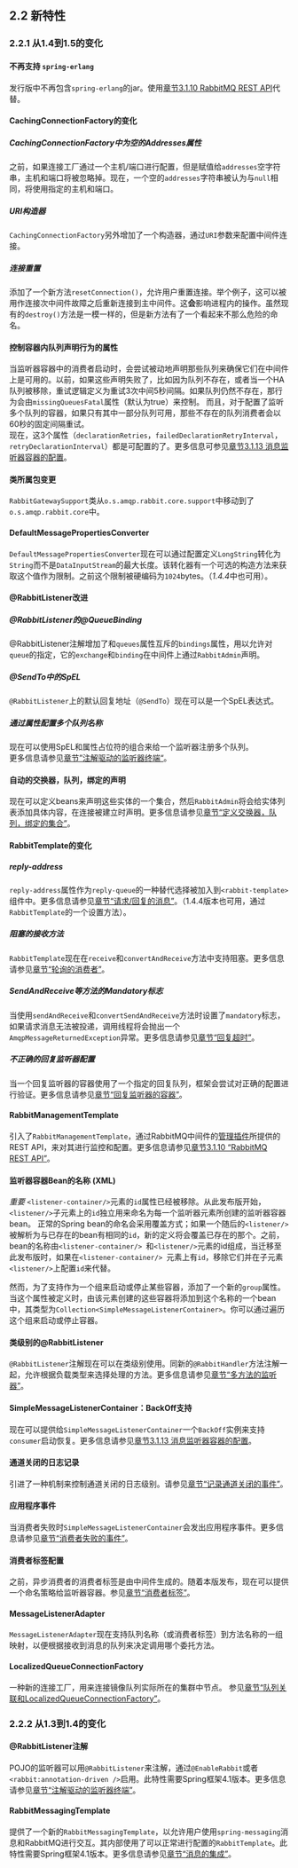 ## 2.2 新特性

### 2.2.1 从1.4到1.5的变化

#### 不再支持 `spring-erlang`
发行版中不再包含`spring-erlang`的jar。使用[章节3.1.10 RabbitMQ REST API]()代替。

#### CachingConnectionFactory的变化

##### CachingConnectionFactory中为空的Addresses属性
之前，如果连接工厂通过一个主机/端口进行配置，但是赋值给`addresses`空字符串，主机和端口将被忽略掉。现在，一个空的`addresses`字符串被认为与`null`相同，将使用指定的主机和端口。

##### URI构造器
`CachingConnectionFactory`另外增加了一个构造器，通过`URI`参数来配置中间件连接。

##### 连接重置
添加了一个新方法`resetConnection()`，允许用户重置连接。举个例子，这可以被用作连接次中间件故障之后重新连接到主中间件。这**会**影响进程内的操作。虽然现有的`destroy()`方法是一模一样的，但是新方法有了一个看起来不那么危险的命名。

#### 控制容器内队列声明行为的属性
当监听器容器中的消费者启动时，会尝试被动地声明那些队列来确保它们在中间件上是可用的。以前，如果这些声明失败了，比如因为队列不存在，或者当一个HA队列被移除，重试逻辑定义为重试3次中间5秒间隔。如果队列仍然不存在，那行为会由`missingQueuesFatal`属性（默认为true）来控制。
而且，对于配置了监听多个队列的容器，如果只有其中一部分队列可用，那些不存在的队列消费者会以60秒的固定间隔重试。  
现在，这3个属性（`declarationRetries`，`failedDeclarationRetryInterval`，`retryDeclarationInterval`）都是可配置的了。更多信息可参见[章节3.1.13 消息监听器容器的配置]()。

#### 类所属包变更
`RabbitGatewaySupport`类从`o.s.amqp.rabbit.core.support`中移动到了`o.s.amqp.rabbit.core`中。

#### DefaultMessagePropertiesConverter
`DefaultMessagePropertiesConverter`现在可以通过配置定义`LongString`转化为`String`而不是`DataInputStream`的最大长度。该转化器有一个可选的构造方法来获取这个值作为限制。之前这个限制被硬编码为`1024`bytes。（*1.4.4*中也可用）。

#### @RabbitListener改进

##### @RabbitListener的@QueueBinding
@RabbitListener注解增加了和`queues`属性互斥的`bindings`属性，用以允许对`queue`的指定，它的`exchange`和`binding`在中间件上通过`RabbitAdmin`声明。

##### @SendTo中的SpEL
`@RabbitListener`上的默认回复地址（`@SendTo`）现在可以是一个SpEL表达式。

##### 通过属性配置多个队列名称
现在可以使用SpEL和属性占位符的组合来给一个监听器注册多个队列。  
更多信息请参见[章节”注解驱动的监听器终端“]()。

#### 自动的交换器，队列，绑定的声明
现在可以定义beans来声明这些实体的一个集合，然后`RabbitAdmin`将会给实体列表添加具体内容，在连接被建立时声明。更多信息请参见[章节“定义交换器，队列，绑定的集合”]()。

#### RabbitTemplate的变化

##### reply-address
`reply-address`属性作为`reply-queue`的一种替代选择被加入到`<rabbit-template>`组件中。更多信息请参见[章节“请求/回复的消息”]()。（1.4.4版本也可用，通过`RabbitTemplate`的一个设置方法）。

##### 阻塞的接收方法
`RabbitTemplate`现在在`receive`和`convertAndReceive`方法中支持阻塞。更多信息请参见[章节“轮询的消费者”]()。

##### SendAndReceive等方法的Mandatory标志
当使用`sendAndReceive`和`convertSendAndReceive`方法时设置了`mandatory`标志，如果请求消息无法被投递，调用线程将会抛出一个`AmqpMessageReturnedException`异常。更多信息请参见[章节“回复超时”]()。

##### 不正确的回复监听器配置
当一个回复监听器的容器使用了一个指定的回复队列，框架会尝试对正确的配置进行验证。更多信息请参见[章节“回复监听器的容器”]()。

#### RabbitManagementTemplate
引入了`RabbitManagementTemplate`，通过RabbitMQ中间件的[管理插件](https://www.rabbitmq.com/management.html)所提供的REST API，来对其进行监控和配置。更多信息请参见[章节3.1.10 “RabbitMQ REST API”]()。

#### 监听器容器Bean的名称 (XML)
*重要*
`<listener-container/>`元素的`id`属性已经被移除。从此发布版开始，`<listener/>`子元素上的`id`独立用来命名为每一个监听器元素所创建的监听器容器bean。
正常的Spring bean的命名会采用覆盖方式；如果一个随后的`<listener/>`被解析为与已存在的bean有相同的`id`，新的定义将会覆盖已存在的那个。之前，bean的名称由`<listener-container/> `和`<listener/>`元素的id组成，当迁移至此发布版时，如果在`<listener-container/> `元素上有`id`，移除它们并在子元素`<listener/>`上配置`id`来代替。

然而，为了支持作为一个组来启动或停止某些容器，添加了一个新的`group`属性。当这个属性被定义时，由该元素创建的这些容器将添加到这个名称的一个bean中，其类型为`Collection<SimpleMessageListenerContainer>`。你可以通过遍历这个组来启动或停止容器。

#### 类级别的@RabbitListener
`@RabbitListener`注解现在可以在类级别使用。同新的`@RabbitHandler`方法注解一起，允许根据负载类型来选择处理的方法。更多信息请参见[章节“多方法的监听器”]()。

#### SimpleMessageListenerContainer：BackOff支持
现在可以提供给`SimpleMessageListenerContainer`一个`BackOff`实例来支持`consumer`启动恢复。更多信息请参见[章节3.1.13 消息监听器容器的配置]()。

#### 通道关闭的日志记录
引进了一种机制来控制通道关闭的日志级别。请参见[章节“记录通道关闭的事件”]()。

#### 应用程序事件
当消费者失败时`SimpleMessageListenerContainer`会发出应用程序事件。更多信息请参见[章节“消费者失败的事件”]()。

#### 消费者标签配置
之前，异步消费者的消费者标签是由中间件生成的。随着本版发布，现在可以提供一个命名策略给监听器容器。参见[章节“消费者标签”]()。

#### MessageListenerAdapter
`MessageListenerAdapter`现在支持队列名称（或消费者标签）到方法名称的一组映射，以便根据接收到消息的队列来决定调用哪个委托方法。

#### LocalizedQueueConnectionFactory
一种新的连接工厂，用来连接镜像队列实际所在的集群中节点。
参见[章节“队列关联和LocalizedQueueConnectionFactory”]()。

### 2.2.2 从1.3到1.4的变化

#### @RabbitListener注解
POJO的监听器可以用`@RabbitListener`来注解，通过`@EnableRabbit`或者`<rabbit:annotation-driven />`启用。此特性需要Spring框架4.1版本。更多信息请参见[章节“注解驱动的监听器终端”]()。

#### RabbitMessagingTemplate
提供了一个新的`RabbitMessagingTemplate`，以允许用户使用`spring-messaging`消息和RabbitMQ进行交互。其内部使用了可以正常进行配置的`RabbitTemplate`。此特性需要Spring框架4.1版本。更多信息请参见[章节“消息的集成”]()。

